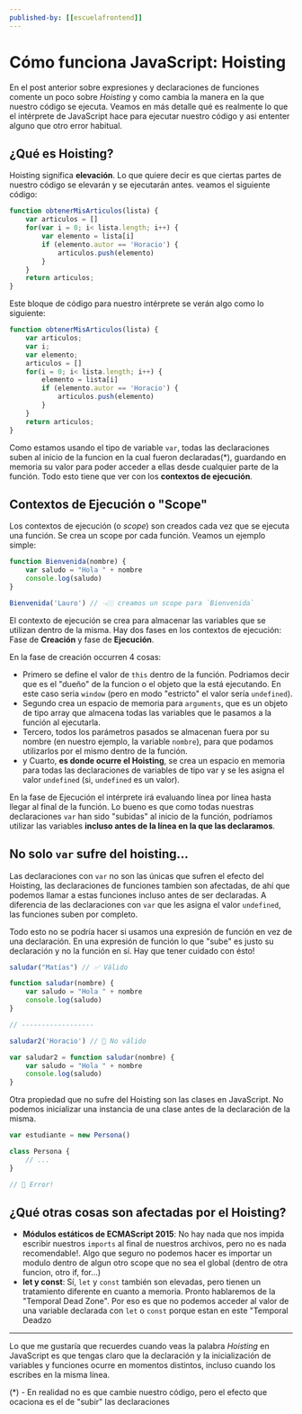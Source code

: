 ```yaml
---
published-by: [[escuelafrontend]]
---
```

# Cómo funciona JavaScript: Hoisting

En el post anterior sobre expresiones y declaraciones de funciones comente un poco sobre *Hoisting* y como cambia la manera en la que nuestro código se ejecuta. Veamos en más detalle qué es realmente lo que el intérprete de JavaScript hace para ejecutar nuestro código y asi ententer alguno que otro error habitual.


## ¿Qué es Hoisting?

Hoisting significa **elevación**. Lo que quiere decir es que ciertas partes de nuestro código se elevarán y se ejecutarán antes. veamos el siguiente código:

```js
function obtenerMisArticulos(lista) {
    var articulos = []
    for(var i = 0; i< lista.length; i++) {
        var elemento = lista[i]
        if (elemento.autor == 'Horacio') {
            articulos.push(elemento)
        }
    }
    return articulos;
}
```

Este bloque de código para nuestro intérprete se verán algo como lo siguiente:

```js
function obtenerMisArticulos(lista) {
    var articulos;
    var i;
    var elemento;
    articulos = []
    for(i = 0; i< lista.length; i++) {
        elemento = lista[i]
        if (elemento.autor == 'Horacio') {
            articulos.push(elemento)
        }
    }
    return articulos;
}
```

Como estamos usando el tipo de variable `var`, todas las declaraciones suben al inicio de la funcion en la cual fueron declaradas(*), guardando en memoria su valor para poder acceder a ellas desde cualquier parte de la función. Todo esto tiene que ver con los **contextos de ejecución**.

## Contextos de Ejecución o "Scope"

Los contextos de ejecución (o *scope*) son creados cada vez que se ejecuta una función. Se crea un scope por cada función. Veamos un ejemplo simple:

```js
function Bienvenida(nombre) {
    var saludo = "Hola " + nombre
    console.log(saludo)
}

Bienvenida('Lauro') // 👈🏼 creamos un scope para `Bienvenida`
```

El contexto de ejecución se crea para almacenar las variables que se utilizan dentro de la misma. Hay dos fases en los contextos de ejecución: Fase de **Creación** y fase de **Ejecución**.

En la fase de creación occurren 4 cosas:

- Primero se define el valor de `this` dentro de la función. Podriamos decir que es el "dueño" de la funcion o el objeto que la está ejecutando. En este caso seria `window` (pero en modo "estricto" el valor sería `undefined`). 
- Segundo crea un espacio de memoria para `arguments`, que es un objeto de tipo array que almacena todas las variables que le pasamos a la función al ejecutarla.
- Tercero, todos los parámetros pasados se almacenan fuera por su nombre (en nuestro ejemplo, la variable `nombre`), para que podamos utilizarlos por el mismo dentro de la función.
- y Cuarto, **es donde ocurre el Hoisting**, se crea un espacio en memoria para todas las declaraciones de variables de tipo var y se les asigna el valor `undefined` (si, `undefined` es un valor).

En la fase de Ejecución el intérprete irá evaluando línea por línea hasta llegar al final de la función. Lo bueno es que como todas nuestras declaraciones `var` han sido "subidas" al inicio de la función, podríamos utilizar las variables **incluso antes de la línea en la que las declaramos**.

## No solo `var` sufre del hoisting...

Las declaraciones con `var` no son las únicas que sufren el efecto del Hoisting, las declaraciones de funciones tambien son afectadas, de ahí que podemos llamar a estas funciones incluso antes de ser declaradas. A diferencia de las declaraciones con `var` que les asigna el valor `undefined`, las funciones suben por completo.

Todo esto no se podría hacer si usamos una expresión de función en vez de una declaración. En una expresión de función lo que "sube" es justo su declaración y no la función en sí. Hay que tener cuidado con ésto!

```js
saludar("Matías") // ✅ Válido

function saludar(nombre) {
    var saludo = "Hola " + nombre
    console.log(saludo)
}

// ------------------

saludar2('Horacio') // 🚫 No válido

var saludar2 = function saludar(nombre) {
    var saludo = "Hola " + nombre
    console.log(saludo)
}

```

Otra propiedad que no sufre del Hoisting son las clases en JavaScript. No podemos inicializar una instancia de una clase antes de la declaración de la misma.

```js
var estudiante = new Persona()

class Persona {
    // ...
}

// 🚫 Error!
```

## ¿Qué otras cosas son afectadas por el Hoisting?

- **Módulos estáticos de ECMAScript 2015**: No hay nada que nos impida escribir nuestros `imports` al final de nuestros archivos, pero no es nada recomendable!. Algo que seguro no podemos hacer es importar un modulo dentro de algun otro scope que no sea el global (dentro de otra funcion, otro if, for...)
- **let y const**: Sí, `let` y `const` también son elevadas, pero tienen un tratamiento diferente en cuanto a memoria. Pronto hablaremos de la "Temporal Dead Zone". Por eso es que no podemos acceder al valor de una variable declarada con `let` o `const` porque estan en este "Temporal Deadzo

---

Lo que me gustaría que recuerdes cuando veas la palabra *Hoisting* en JavaScript es que tengas claro que la declaración y la inicialización de variables y funciones ocurre en momentos distintos, incluso cuando los escribes en la misma línea.



(*) - En realidad no es que cambie nuestro código, pero el efecto que ocaciona es el de "subir" las declaraciones

